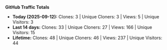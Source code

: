 
**GitHub Traffic Totals**

- **Today (2025-09-12):** Clones: 3 | Unique Cloners: 3 | Views: 5 | Unique Visitors: 3
- **Last 14 days:** Clones: 33 | Unique Cloners: 27 | Views: 166 | Unique Visitors: 15
- **Lifetime:** Clones: 48 | Unique Cloners: 46 | Views: 237 | Unique Visitors: 44

